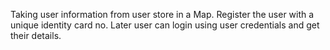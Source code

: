 Taking user information from user store in a Map. 
Register the user with a unique identity card no.
Later user can login using user credentials and get their details.
